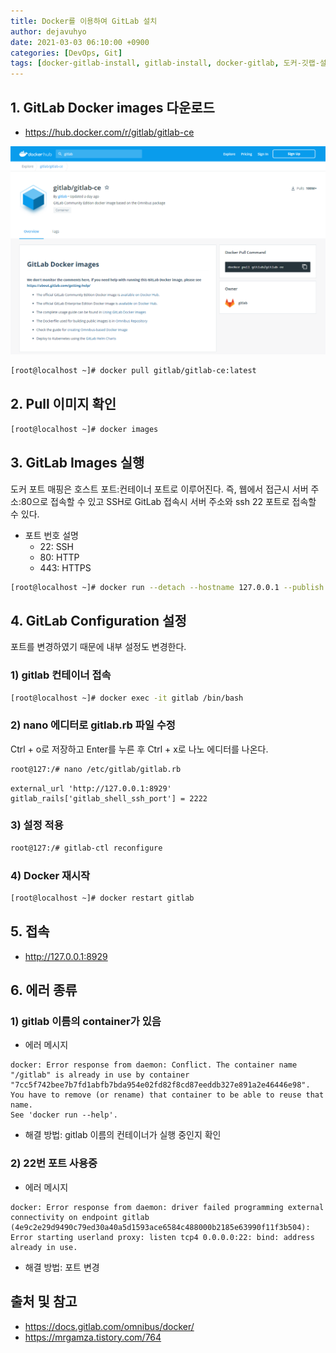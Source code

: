 ```yaml
---
title: Docker를 이용하여 GitLab 설치
author: dejavuhyo
date: 2021-03-03 06:10:00 +0900
categories: [DevOps, Git]
tags: [docker-gitlab-install, gitlab-install, docker-gitlab, 도커-깃랩-설치, 깃랩-설치, 도커-깃랩]
---
```


## 1. GitLab Docker images 다운로드

* <https://hub.docker.com/r/gitlab/gitlab-ce>

![gitlab-docker-images](/assets/img/2021-03-03-install-gitlab-with-docker/gitlab-docker-images.png)

```bash
[root@localhost ~]# docker pull gitlab/gitlab-ce:latest
```

## 2. Pull 이미지 확인

```bash
[root@localhost ~]# docker images
```

## 3. GitLab Images 실행
도커 포트 매핑은 호스트 포트:컨테이너 포트로 이루어진다. 즉, 웹에서 접근시 서버 주소:80으로 접속할 수 있고 SSH로 GitLab 접속시 서버 주소와 ssh 22 포트로 접속할 수 있다.

* 포트 번호 설명
  - 22: SSH
  - 80: HTTP
  - 443: HTTPS

```bash
[root@localhost ~]# docker run --detach --hostname 127.0.0.1 --publish 8929:80 --publish 2224:22 --name gitlab --restart always --volume /srv/gitlab/config:/etc/gitlab --volume /srv/gitlab/logs:/var/log/gitlab --volume /srv/gitlab/data:/var/opt/gitlab gitlab/gitlab-ce:latest
```

## 4. GitLab Configuration 설정
포트를 변경하였기 때문에 내부 설정도 변경한다.

### 1) gitlab 컨테이너 접속

```bash
[root@localhost ~]# docker exec -it gitlab /bin/bash
```

### 2) nano 에디터로 gitlab.rb 파일 수정
Ctrl + o로 저장하고 Enter를 누른 후 Ctrl + x로 나노 에디터를 나온다.

```bash
root@127:/# nano /etc/gitlab/gitlab.rb
```

```text
external_url 'http://127.0.0.1:8929'
gitlab_rails['gitlab_shell_ssh_port'] = 2222
```

### 3) 설정 적용

```bash
root@127:/# gitlab-ctl reconfigure
```

### 4) Docker 재시작

```bash
[root@localhost ~]# docker restart gitlab
```

## 5. 접속

* <http://127.0.0.1:8929>

## 6. 에러 종류

### 1) gitlab 이름의 container가 있음

* 에러 메시지

```text
docker: Error response from daemon: Conflict. The container name "/gitlab" is already in use by container "7cc5f742bee7b7fd1abfb7bda954e02fd82f8cd87eeddb327e891a2e46446e98". You have to remove (or rename) that container to be able to reuse that name.
See 'docker run --help'.
```

* 해결 방법: gitlab 이름의 컨테이너가 실행 중인지 확인


### 2) 22번 포트 사용중

* 에러 메시지

```text
docker: Error response from daemon: driver failed programming external connectivity on endpoint gitlab (4e9c2e29d9490c79ed30a40a5d1593ace6584c488000b2185e63990f11f3b504): Error starting userland proxy: listen tcp4 0.0.0.0:22: bind: address already in use.
```

* 해결 방법: 포트 변경

## 출처 및 참고
* <https://docs.gitlab.com/omnibus/docker/>
* <https://mrgamza.tistory.com/764>
